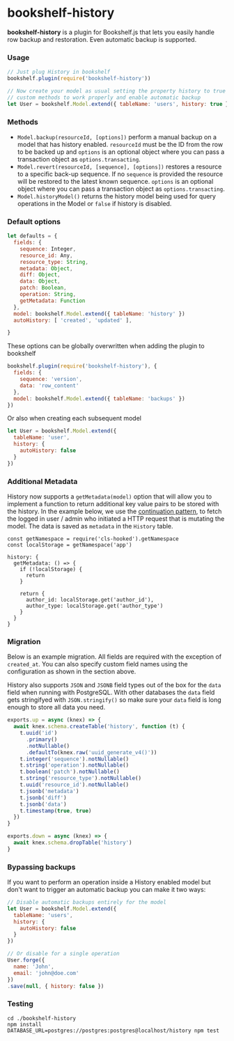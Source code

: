 # bookshelf-history

**bookshelf-history** is a plugin for Bookshelf.js that lets you easily handle
row backup and restoration. Even automatic backup is supported.

### Usage

```javascript
// Just plug History in bookshelf
bookshelf.plugin(require('bookshelf-history'))

// Now create your model as usual setting the property history to true to allow
// custom methods to work properly and enable automatic backup
let User = bookshelf.Model.extend({ tableName: 'users', history: true })
```

### Methods

* `Model.backup(resourceId, [options])` perform a manual backup on a model that
has history enabled. `resourceId` must be the ID from the row to be backed up
and `options` is an optional object where you can pass a transaction object as
`options.transacting`.
* `Model.revert(resourceId, [sequence], [options])` restores a resource to a
specific back-up sequence. If no `sequence` is provided the resource will be
restored to the latest known sequence. `options` is an optional object where you
can pass a transaction object as `options.transacting`.
* `Model.historyModel()` returns the history model being used for query operations
in the Model or `false` if history is disabled.

### Default options

```javascript
let defaults = {
  fields: {
    sequence: Integer,
    resource_id: Any,
    resource_type: String,
    metadata: Object,
    diff: Object,
    data: Object,
    patch: Boolean,
    operation: String,
    getMetadata: Function
  },
  model: bookshelf.Model.extend({ tableName: 'history' })
  autoHistory: [ 'created', 'updated' ],

}
```

These options can be globally overwritten when adding the plugin to bookshelf

```javascript
bookshelf.plugin(require('bookshelf-history'), {
  fields: {
    sequence: 'version',
    data: 'row_content'
  },
  model: bookshelf.Model.extend({ tableName: 'backups' })
})
```

Or also when creating each subsequent model

```javascript
let User = bookshelf.Model.extend({
  tableName: 'user',
  history: {
    autoHistory: false
  }
})
```

### Additional Metadata

History now supports a `getMetadata(model)` option that will allow you to implement a function
to return additional key value pairs to be stored with the history.  In the example below,
we use the [continuation pattern](https://www.npmjs.com/package/cls-hooked),
to fetch the logged in user / admin who initiated a HTTP request that is mutating the model.
The data is saved as `metadata` in the `History` table.

```
const getNamespace = require('cls-hooked').getNamespace
const localStorage = getNamespace('app')
```

```
history: {
  getMetadata: () => {
    if (!localStorage) {
      return
    }

    return {
      author_id: localStorage.get('author_id'),
      author_type: localStorage.get('author_type')
    }
  }
}
```


### Migration

Below is an example migration. All fields are required with the exception of `created_at`.
You can also specify custom field names using the configuration as shown in the section above.

History also supports `JSON` and `JSONB` field types out of the box for the `data`
field when running with PostgreSQL. With other databases the `data` field gets
stringifyed with `JSON.stringify()` so make sure your `data` field is long
enough to store all data you need.

```javascript
exports.up = async (knex) => {
  await knex.schema.createTable('history', function (t) {
    t.uuid('id')
      .primary()
      .notNullable()
      .defaultTo(knex.raw('uuid_generate_v4()'))
    t.integer('sequence').notNullable()
    t.string('operation').notNullable()
    t.boolean('patch').notNullable()
    t.string('resource_type').notNullable()
    t.uuid('resource_id').notNullable()
    t.jsonb('metadata')
    t.jsonb('diff')
    t.jsonb('data')
    t.timestamp(true, true)
  })
}

exports.down = async (knex) => {
  await knex.schema.dropTable('history')
}
```


### Bypassing backups

If you want to perform an operation inside a History enabled model but don't
want to trigger an automatic backup you can make it two ways:

```javascript
// Disable automatic backups entirely for the model
let User = bookshelf.Model.extend({
  tableName: 'users',
  history: {
    autoHistory: false
  }
})

// Or disable for a single operation
User.forge({
  name: 'John',
  email: 'john@doe.com'
})
.save(null, { history: false })
```

### Testing

```
cd ./bookshelf-history
npm install
DATABASE_URL=postgres://postgres:postgres@localhost/history npm test
```
